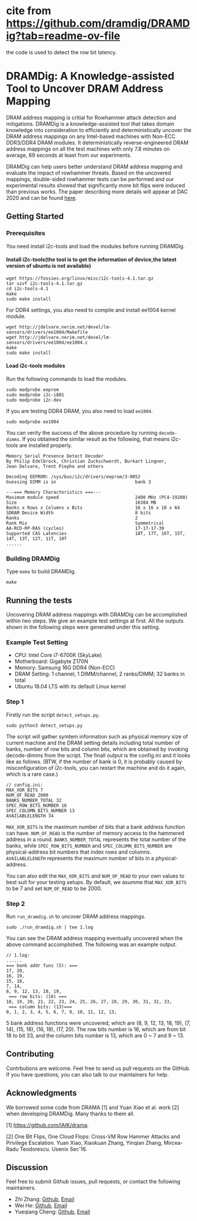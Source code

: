 # cite from https://github.com/dramdig/DRAMDig?tab=readme-ov-file
the code is used to detect the row bit latency.
# DRAMDig: A Knowledge-assisted Tool to Uncover DRAM Address Mapping
DRAM address mapping is critial for Rowhammer attack detection and mitigations. DRAMDig is a knowledge-assisted tool that takes domain knowledge into consideration to efficiently and deterministically uncover the DRAM address mappings on any Intel-based machines with Non-ECC DDR3/DDR4 DRAM modules. It deterministically reverse-engineered DRAM address mappings on all the test machines with only 7.8 minutes on average, 69 seconds at least from our experiments.

DRAMDig can help users better understand DRAM address mapping and evaluate the impact of rowhammer threats. Based on the uncovered mappings, double-sided rowhammer tests can be performed and our experimental results showed that significantly more bit flips were induced than previous works. The paper describing more details will appear at DAC 2020 and can be found [here](https://arxiv.org/abs/2004.02354). 

## Getting Started

### Prerequisites 
You need install i2c-tools and load the modules before running DRAMDig.

#### Install i2c-tools(the tool is to get the information of device,the latest version of ubuntu is not available)
```
wget https://fossies.org/linux/misc/i2c-tools-4.1.tar.gz
tar xzvf i2c-tools-4.1.tar.gz
cd i2c-tools-4.1
make
sudo make install
```

For DDR4 settings, you also need to compile and install ee1004 kernel module.

```
wget http://jdelvare.nerim.net/devel/lm-sensors/drivers/ee1004/Makefile
wget http://jdelvare.nerim.net/devel/lm-sensors/drivers/ee1004/ee1004.c
make 
sudo make install
```

#### Load i2c-tools modules
Run the following commands to load the modules.

```
sudo modprobe eeprom
sudo modprobe i2c-i801
sudo modprobe i2c-dev
```

If you are testing DDR4 DRAM, you also need to load `ee1004`.

```
sudo modprobe ee1004
```

You can verity the success of the above procedure by running `decode-dimms`. If you obtained the similar result as the following, that means i2c-tools are installed properly.

```
Memory Serial Presence Detect Decoder
By Philip Edelbrock, Christian Zuckschwerdt, Burkart Lingner,
Jean Delvare, Trent Piepho and others

Decoding EEPROM: /sys/bus/i2c/drivers/eeprom/3-0052
Guessing DIMM is in                              bank 3

---=== Memory Characteristics ===---
Maximum module speed                             2400 MHz (PC4-19200)
Size                                             16384 MB
Banks x Rows x Columns x Bits                    16 x 16 x 10 x 64
SDRAM Device Width                               8 bits
Ranks                                            2
Rank Mix                                         Symmetrical
AA-RCD-RP-RAS (cycles)                           17-17-17-39
Supported CAS Latencies                          18T, 17T, 16T, 15T, 14T, 13T, 12T, 11T, 10T
......

```

### Building DRAMDig
Type `make` to build DRAMDig.

```
make
```

## Running the tests
Uncovering DRAM address mappings with DRAMDig can be accomplished within two steps. We give an example test settings at first. All the outputs shown in the following steps were generated under this setting.

### Example Test Setting

- CPU: Intel Core i7-6700K (SkyLake)
- Motherboard: Gigabyte Z170N
- Memory: Samsung 16G DDR4 (Non-ECC)
- DRAM Setting: 1 channel, 1 DIMM/channel, 2 ranks/DIMM; 32 banks in total
- Ubuntu 18.04 LTS with its default Linux kernel

### Step 1
Firstly run the script `detect_setups.py`.

```
sudo python3 detect_setups.py
```

The script will gather symtem information such as physical memory size of current machine and the DRAM setting details including total number of banks, number of row bits and column bits, which are obtained by invoking decode-dimms from the script. The finall output is the config.ini and it looks like as follows. (BTW, if the number of bank is 0, it is probably caused by misconfiguration of i2c-tools, you can restart the machine and do it again, which is a rare case.)

```
// config.ini:
MAX_XOR_BITS 7
NUM_OF_READ 2000
BANKS_NUMBER_TOTAL 32
SPEC_ROW_BITS_NUMBER 16
SPEC_COLUMN_BITS_NUMBER 13
AVAILABLELENGTH 34
```

`MAX_XOR_BITS` is the maximum number of bits that a bank address function can have. `NUM_OF_READ` is the number of memory access to the hammered address in a round. `BANKS_NUMBER_TOTAL` represents the total number of the banks, while `SPEC_ROW_BITS_NUMBER` and `SPEC_COLUMN_BITS_NUMBER` are physical-address bit numbers that index rows and columns. `AVAILABLELENGTH` represents the maximum number of bits in a physical-address. 

You can also edit the `MAX_XOR_BITS` and `NUM_OF_READ` to your own values to best suit for your testing setups. By default, we asumme that `MAX_XOR_BITS` to be 7 and set `NUM_OF_READ` to be 2000.

### Step 2
Run `run_dramdig.sh` to uncover DRAM address mappings.

```
sudo ./run_dramdig.sh | tee 1.log
```

You can see the DRAM address mapping eventually uncovered when the above command accomplished. The following was an example output.

```
// 1.log:
......
=== bank addr funs (5): ===
17, 20,
16, 19,
15, 18,
7, 14,
8, 9, 12, 13, 18, 19,
 === row bits: (16) ===
18, 19, 20, 21, 22, 23, 24, 25, 26, 27, 28, 29, 30, 31, 32, 33,
 === column bits: (13)===
0, 1, 2, 3, 4, 5, 6, 7, 9, 10, 11, 12, 13,
```

5 bank address functions were uncovered, which are (8, 9, 12, 13, 18, 19), (7, 14), (15, 18), (16, 19), (17, 20). The row bits number is 16, which are from bit 18 to bit 33, and the column bits number is 13, which are 0 ~ 7 and 9 ~ 13.

## Contributing
Contrbutions are welcome. Feel free to send us pull requests on the GitHub. If you have questions, you can also talk to our maintainers for help.

## Acknowledgments
We borrowed some code from DRAMA [1] and Yuan Xiao et al. work [2] when developing DRAMDig. Many thanks to them all.

[1] https://github.com/IAIK/drama.

[2] One Bit Flips, One Cloud Flops: Cross-VM Row Hammer Attacks and Privilege Escalation. Yuan Xiao, Xiaokuan Zhang, Yinqian Zhang, Mircea-Radu Teodorescu. Usenix Sec'16.



## Discussion
Feel free to submit Github issues, pull requests, or contact the following maintainers.

- Zhi Zhang: [Github](https://github.com/henryzhi), [Email](mailto:zhi.zhang@uwa.edu.au)
- Wei He: [Github](https://github.com/Emoth97), [Email](mailto:hewei@iie.ac.cn)
- Yueqiang Cheng: [Github](https://github.com/strongerwill), [Email](mailto:yueqiang.cheng@nio.io)
